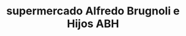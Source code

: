 ---
title: "supermercado Alfredo Brugnoli e Hijos ABH"
url: /pampa-del-infierno/supermercado-alfredo-brugnoli-e-hijos-abh/
shop: Supermarkt
---